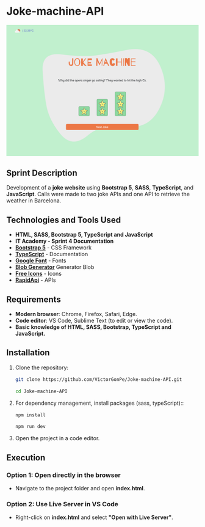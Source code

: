 # Joke-machine-API


![Preview](src/assets/img/previsualizacion.png "Joke Machine")

## Sprint Description

Development of a **joke website** using **Bootstrap 5**, **SASS**, **TypeScript**, and **JavaScript**. Calls were made to two joke APIs and one API to retrieve the weather in Barcelona.

## Technologies and Tools Used

- **HTML, SASS, Bootstrap 5, TypeScript and JavaScript**
- **IT Academy - Sprint 4 Documentation**
- **[Bootstrap 5](https://getbootstrap.com/)** - CSS Framework
- **[TypeScript](https://www.typescriptlang.org/es/docs/)** - Documentation
- **[Google Font](https://fonts.google.com/)** - Fonts
- **[Blob Generator](https://www.magicpattern.design/tools/blob-generator)** Generator Blob
- **[Free Icons](https://freeicons.io)** - Icons
- **[RapidApi](https://rapidapi.com/)** - APIs

## Requirements

- **Modern browser**: Chrome, Firefox, Safari, Edge.
- **Code editor**: VS Code, Sublime Text (to edit or view the code).
- **Basic knowledge of HTML, SASS, Bootstrap, TypeScript and JavaScript.**

## Installation

1. Clone the repository:

    ```bash
    git clone https://github.com/VictorGonPe/Joke-machine-API.git
    ```

    ```bash
    cd Joke-machine-API
    ```

2. For dependency management, install packages (sass, typeScript)::

    ```bash
    npm install
    ```
     ```bash
    npm run dev
    ```

3. Open the project in a code editor.

## Execution

### **Option 1**: Open directly in the browser  
- Navigate to the project folder and open **index.html**.

### **Option 2**: Use Live Server in VS Code  
- Right-click on **index.html** and select **"Open with Live Server"**.
